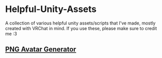 # Helpful-Unity-Assets
A collection of various helpful unity assets/scripts that I've made, mostly created with VRChat in mind. If you use these, please make sure to credit me :3

## [PNG Avatar Generator](https://github.com/eepyfemboi/Helpful-Unity-Assets/tree/main/eepyfemboi/AvatarTools/PNGAvatarGenerator)
